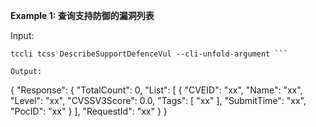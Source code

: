 **Example 1: 查询支持防御的漏洞列表**



Input: 

```
tccli tcss DescribeSupportDefenceVul --cli-unfold-argument ```

Output: 
```
{
    "Response": {
        "TotalCount": 0,
        "List": [
            {
                "CVEID": "xx",
                "Name": "xx",
                "Level": "xx",
                "CVSSV3Score": 0.0,
                "Tags": [
                    "xx"
                ],
                "SubmitTime": "xx",
                "PocID": "xx"
            }
        ],
        "RequestId": "xx"
    }
}
```

